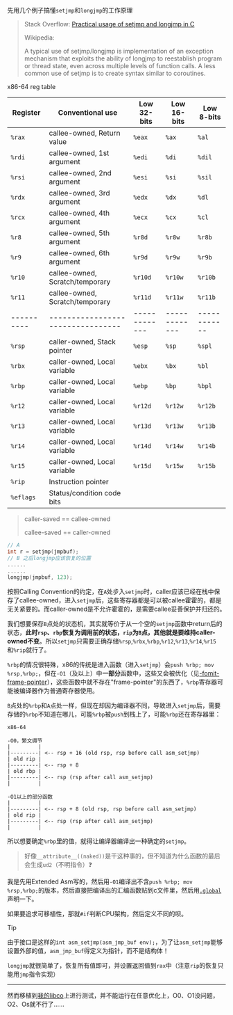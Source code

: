 先用几个例子搞懂`setjmp`和`longjmp`的工作原理

> Stack Overflow: [Practical usage of setjmp and longjmp in C](https://stackoverflow.com/questions/14685406/practical-usage-of-setjmp-and-longjmp-in-c)
>
> Wikipedia:
>
> A typical use of setjmp/longjmp is implementation of an exception mechanism that exploits the ability of longjmp to reestablish program or thread state, even across multiple levels of function calls. A less common use of setjmp is to create syntax similar to coroutines.

x86-64 reg table

| Register | Conventional use                | Low 32-bits | Low 16-bits | Low 8-bits |
|----------|---------------------------------|-------------|-------------|------------|
| `%rax`     | callee-owned, Return value      | `%eax`        | `%ax`         | `%al`        |
| `%rdi`     | callee-owned, 1st argument      | `%edi`        | `%di`         | `%dil`       |
| `%rsi`     | callee-owned, 2nd argument      | `%esi`        | `%si`         | `%sil`       |
| `%rdx`     | callee-owned, 3rd argument      | `%edx`        | `%dx`         | `%dl`        |
| `%rcx`     | callee-owned, 4th argument      | `%ecx`        | `%cx`         | `%cl`        |
| `%r8`      | callee-owned, 5th argument      | `%r8d`        | `%r8w`        | `%r8b`       |
| `%r9`      | callee-owned, 6th argument      | `%r9d`        | `%r9w`        | `%r9b`       |
| `%r10`     | callee-owned, Scratch/temporary | `%r10d`       | `%r10w`       | `%r10b`      |
| `%r11`     | callee-owned, Scratch/temporary | `%r11d`       | `%r11w`       | `%r11b`      |
|----------|---------------------------------|-------------|-------------|------------|
| `%rsp`     | caller-owned, Stack pointer     | `%esp`        | `%sp`         | `%spl`       |
| `%rbx`     | caller-owned, Local variable    | `%ebx`        | `%bx`         | `%bl`        |
| `%rbp`     | caller-owned, Local variable    | `%ebp`        | `%bp`         | `%bpl`       |
| `%r12`     | caller-owned, Local variable    | `%r12d`       | `%r12w`       | `%r12b`      |
| `%r13`     | caller-owned, Local variable    | `%r13d`       | `%r13w`       | `%r13b`      |
| `%r14`     | caller-owned, Local variable    | `%r14d`       | `%r14w`       | `%r14b`      |
| `%r15`     | caller-owned, Local variable    | `%r15d`       | `%r15w`       | `%r15b`      |
| `%rip`     | Instruction pointer             |             |             |            |
| `%eflags`  | Status/condition code bits      |             |             |            |

> caller-saved == callee-owned
> 
> callee-saved == caller-owned

```c
// A
int r = setjmp(jmpbuf);
// B 之后longjmp应该恢复的位置
......
......
longjmp(jmpbuf, 123);
```

按照Calling Convention的约定，在`A`处步入`setjmp`时，caller应该已经在栈中保存了callee-owned，进入`setjmp`后，这些寄存器都是可以被callee霍霍的，都是无关紧要的。而caller-owned是不允许霍霍的，是需要callee妥善保护并归还的。

我们想要保存`B`点处的状态机，其实就等价于从一个空的`setjmp`函数中return后的状态，**此时`rsp`、`rbp`恢复为调用前的状态，`rip`为`B`点，其他就是要维持caller-owned不变**。所以`setjmp`只需要正确存储`%rsp`,`%rbx`,`%rbp`,`%r12`,`%r13`,`%r14`,`%r15`和`%rip`就行了。

`%rbp`的情况很特殊，x86的传统是进入函数（进入`setjmp`）会`push %rbp; mov %rsp,%rbp;`，但在`-O1`（及以上）中**一部分**函数中，这些又会被优化（见[-fomit-frame-pointer](https://gcc.gnu.org/onlinedocs/gcc/Optimize-Options.html)），这些函数中就不存在"frame-pointer"的东西了，`%rbp`寄存器可能被编译器作为普通寄存器使用。

`B`点处的`%rbp`和`A`点处一样，但现在却因为编译器不同，导致进入`setjmp`后，需要存储的`%rbp`不知道在哪儿，可能`%rbp`被`push`到栈上了，可能`%rbp`还在寄存器里：

```
x86-64

-O0，繁文缛节
|         |
|---------| <-- rsp + 16 (old rsp, rsp before call asm_setjmp)
| old rip |
|---------| <-- rsp + 8
| old rbp |
|---------| <-- rsp (rsp after call asm_setjmp)
|         |

-O1以上的部分函数
|         |
|---------| <-- rsp + 8 (old rsp, rsp before call asm_setjmp)
| old rip |
|---------| <-- rsp (rsp after call asm_setjmp)
|         |
```

所以想要确定`%rbp`里的值，就得让编译器编译出一种确定的`setjmp`。

> 好像`__attribute__((naked))`是干这种事的，但不知道为什么函数的最后会生成`ud2`（不明指令）❓

我是先用Extended Asm写的，然后用`-O1`编译出不含`push %rbp; mov %rsp,%rbp;`的版本，然后直接把编译出的汇编函数贴到c文件里，然后用[`.global`]((https://sourceware.org/binutils/docs/as/Global.html))声明一下。

如果要追求可移植性，那就`#if`判断CPU架构，然后定义不同的呗。

> [!TIP]
> 由于接口是这样的`int asm_setjmp(asm_jmp_buf env);`，为了让`asm_setjmp`能够设置外部的值，`asm_jmp_buf`得定义为指针，而不是结构体！

`longjmp`就很简单了，恢复所有值即可，并设置返回值到`rax`中（注意`rip`的恢复只能用`jmp`指令实现）

---

然而移植到[我的libco](https://github.com/Holence/os-workbench-2024/tree/main/libco)上进行测试，并不能运行在任意优化上，O0、O1没问题，O2、Os就不行了……
